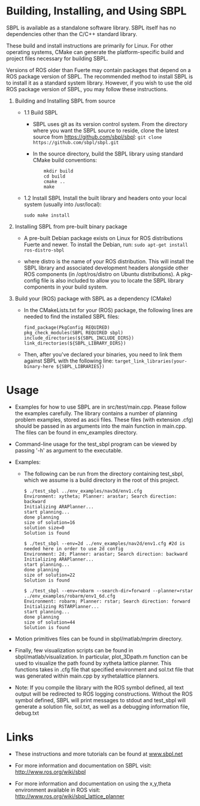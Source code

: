 # Building, Installing, and Using SBPL

SBPL is available as a standalone software library. SBPL itself has no dependencies other than the C/C++ standard library.

These build and install instructions are primarily for Linux. For other operating systems, CMake can generate the platform-specific build and project files necessary for building SBPL.

Versions of ROS older than Fuerte may contain packages that depend on a ROS package version of SBPL. The recommended method to install SBPL is to install it as a standard system library. However, if you wish to use the old ROS package version of SBPL, you may follow these instructions.

1. Building and Installing SBPL from source
    - 1.1 Build SBPL
        - SBPL uses git as its version control system. From the directory where        you want the SBPL source to reside, clone the latest source from 
        https://github.com/sbpl/sbpl:
            ```git clone https://github.com/sbpl/sbpl.git```

        - In the source directory, build the SBPL library using standard CMake build conventions:
            ```
                mkdir build
                cd build
                cmake ..
                make
            ```

    - 1.2 Install SBPL
        Install the built library and headers onto your local system (usually into /usr/local):

        ```sudo make install```

2. Installing SBPL from pre-built binary package
    -  A pre-built Debian package exists on Linux for ROS distributions Fuerte and newer. To install the Debian, run:
        ```sudo apt-get install ros-distro-sbpl```

    - where distro is the name of your ROS distribution. This will install the SBPL library and associated development headers alongside other ROS components (in /opt/ros/distro on Ubuntu distributions). A pkg-config file is also included to allow you to locate the SBPL library components in your build system.

3. Build your (ROS) package with SBPL as a dependency (CMake)
    - In the CMakeLists.txt for your (ROS) package, the following lines are needed to find the installed SBPL files:
        ```
        find_package(PkgConfig REQUIRED)
        pkg_check_modules(SBPL REQUIRED sbpl)
        include_directories(${SBPL_INCLUDE_DIRS})
        link_directories(${SBPL_LIBRARY_DIRS})
        ```

    - Then, after you've declared your binaries, you need to link them against SBPL with the following line:
        ```target_link_libraries(your-binary-here ${SBPL_LIBRARIES})```


# Usage
- Examples for how to use SBPL are in src/test/main.cpp.  Please follow the examples carefully. The library contains a number of planning problem examples, stored as ascii files.  These files (with extension .cfg) should be passed in as arguments into the main function in main.cpp. The files can be found in env_examples directory.

- Command-line usage for the test_sbpl program can be viewed by passing '-h' as argument to the executable.

- Examples:
    - The following can be run from the directory containing test_sbpl, which we assume is a build directory in the root of this project.

        ```
        $ ./test_sbpl ../env_examples/nav3d/env1.cfg
        Environment: xytheta; Planner: arastar; Search direction: backward
        Initializing ARAPlanner...
        start planning...
        done planning
        size of solution=16
        solution size=0
        Solution is found

        $ ./test_sbpl --env=2d ../env_examples/nav2d/env1.cfg #2d is needed here in order to use 2d config
        Environment: 2d; Planner: arastar; Search direction: backward
        Initializing ARAPlanner...
        start planning...
        done planning
        size of solution=22
        Solution is found

        $ ./test_sbpl --env=robarm --search-dir=forward --planner=rstar ../env_examples/robarm/env1_6d.cfg
        Environment: robarm; Planner: rstar; Search direction: forward
        Initializing RSTARPlanner...
        start planning...
        done planning
        size of solution=44
        Solution is found
        ```


- Motion primitives files can be found in sbpl/matlab/mprim directory.

- Finally, few visualization scripts can be found in sbpl/matlab/visualization. In particular, plot_3Dpath.m function can be used to visualize the path found by xytheta lattice planner. This functions takes in .cfg file that specified environment and sol.txt file that was generated within main.cpp by xythetalattice planners.

- Note: If you compile the library with the ROS symbol defined, all text output will be redirected to ROS logging constructions. Without the ROS symbol defined, SBPL will print messages to stdout and test_sbpl will generate a solution file, sol.txt, as well as a debugging information file, debug.txt

# Links
- These instructions and more tutorials can be found at www.sbpl.net

- For more information and documentation on SBPL visit:
    http://www.ros.org/wiki/sbpl

- For more information and documentation on using the x,y,theta environment available in ROS visit:
    http://www.ros.org/wiki/sbpl_lattice_planner
